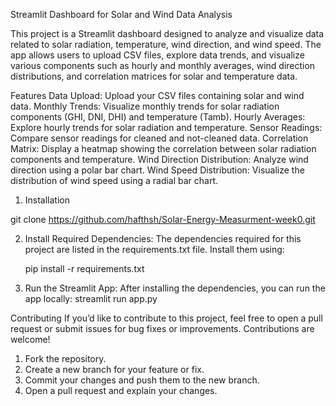 Streamlit Dashboard for Solar and Wind Data Analysis

This project is a Streamlit dashboard designed to analyze and visualize data related to solar radiation, temperature, wind direction, and wind speed. The app allows users to upload CSV files, explore data trends, and visualize various components such as hourly and monthly averages, wind direction distributions, and correlation matrices for solar and temperature data.

Features
Data Upload: Upload your CSV files containing solar and wind data.
Monthly Trends: Visualize monthly trends for solar radiation components (GHI, DNI, DHI) and temperature (Tamb).
Hourly Averages: Explore hourly trends for solar radiation and temperature.
Sensor Readings: Compare sensor readings for cleaned and not-cleaned data.
Correlation Matrix: Display a heatmap showing the correlation between solar radiation components and temperature.
Wind Direction Distribution: Analyze wind direction using a polar bar chart.
Wind Speed Distribution: Visualize the distribution of wind speed using a radial bar chart.

1. Installation

git clone https://github.com/hafthsh/Solar-Energy-Measurment-week0.git

2. Install Required Dependencies: The dependencies required for this project are listed in the requirements.txt file. Install them using:

    pip install -r requirements.txt
3. Run the Streamlit App: After installing the dependencies, you can run the app locally:
     streamlit run app.py

Contributing
If you’d like to contribute to this project, feel free to open a pull request or submit issues for bug fixes or improvements. Contributions are welcome!

1. Fork the repository.
2. Create a new branch for your feature or fix.
3. Commit your changes and push them to the new branch.
4. Open a pull request and explain your changes.